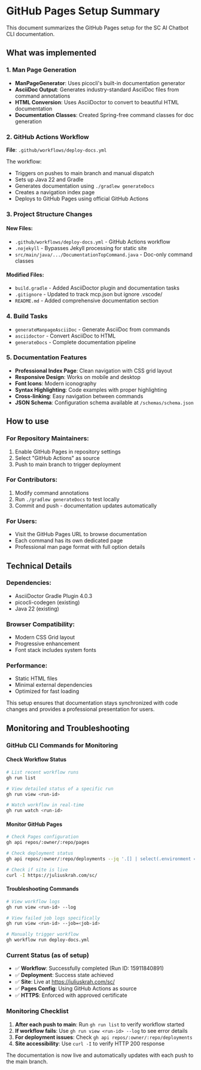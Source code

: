 # GitHub Pages Setup Summary

This document summarizes the GitHub Pages setup for the SC AI Chatbot CLI documentation.

## What was implemented

### 1. Man Page Generation
- **ManPageGenerator**: Uses picocli's built-in documentation generator
- **AsciiDoc Output**: Generates industry-standard AsciiDoc files from command annotations
- **HTML Conversion**: Uses AsciiDoctor to convert to beautiful HTML documentation
- **Documentation Classes**: Created Spring-free command classes for doc generation

### 2. GitHub Actions Workflow
**File**: `.github/workflows/deploy-docs.yml`

The workflow:
- Triggers on pushes to main branch and manual dispatch
- Sets up Java 22 and Gradle
- Generates documentation using `./gradlew generateDocs`
- Creates a navigation index page
- Deploys to GitHub Pages using official GitHub Actions

### 3. Project Structure Changes

#### New Files:
- `.github/workflows/deploy-docs.yml` - GitHub Actions workflow
- `.nojekyll` - Bypasses Jekyll processing for static site
- `src/main/java/.../DocumentationTopCommand.java` - Doc-only command classes

#### Modified Files:
- `build.gradle` - Added AsciiDoctor plugin and documentation tasks
- `.gitignore` - Updated to track mcp.json but ignore .vscode/
- `README.md` - Added comprehensive documentation section

### 4. Build Tasks
- `generateManpageAsciiDoc` - Generate AsciiDoc from commands
- `asciidoctor` - Convert AsciiDoc to HTML
- `generateDocs` - Complete documentation pipeline

### 5. Documentation Features
- **Professional Index Page**: Clean navigation with CSS grid layout
- **Responsive Design**: Works on mobile and desktop
- **Font Icons**: Modern iconography
- **Syntax Highlighting**: Code examples with proper highlighting
- **Cross-linking**: Easy navigation between commands
- **JSON Schema**: Configuration schema available at `/schemas/schema.json`

## How to use

### For Repository Maintainers:
1. Enable GitHub Pages in repository settings
2. Select "GitHub Actions" as source
3. Push to main branch to trigger deployment

### For Contributors:
1. Modify command annotations
2. Run `./gradlew generateDocs` to test locally
3. Commit and push - documentation updates automatically

### For Users:
- Visit the GitHub Pages URL to browse documentation
- Each command has its own dedicated page
- Professional man page format with full option details

## Technical Details

### Dependencies:
- AsciiDoctor Gradle Plugin 4.0.3
- picocli-codegen (existing)
- Java 22 (existing)

### Browser Compatibility:
- Modern CSS Grid layout
- Progressive enhancement
- Font stack includes system fonts

### Performance:
- Static HTML files
- Minimal external dependencies
- Optimized for fast loading

This setup ensures that documentation stays synchronized with code changes and provides a professional presentation for users.

## Monitoring and Troubleshooting

### GitHub CLI Commands for Monitoring

#### Check Workflow Status
```bash
# List recent workflow runs
gh run list

# View detailed status of a specific run
gh run view <run-id>

# Watch workflow in real-time
gh run watch <run-id>
```

#### Monitor GitHub Pages
```bash
# Check Pages configuration
gh api repos/:owner/:repo/pages

# Check deployment status
gh api repos/:owner/:repo/deployments --jq '.[] | select(.environment == "github-pages") | {id, sha, state}' | head -5

# Check if site is live
curl -I https://juliuskrah.com/sc/
```

#### Troubleshooting Commands
```bash
# View workflow logs
gh run view <run-id> --log

# View failed job logs specifically
gh run view <run-id> --job=<job-id>

# Manually trigger workflow
gh workflow run deploy-docs.yml
```

### Current Status (as of setup)
- ✅ **Workflow**: Successfully completed (Run ID: 15911840891)
- ✅ **Deployment**: Success state achieved
- ✅ **Site**: Live at https://juliuskrah.com/sc/
- ✅ **Pages Config**: Using GitHub Actions as source
- ✅ **HTTPS**: Enforced with approved certificate

### Monitoring Checklist
1. **After each push to main**: Run `gh run list` to verify workflow started
2. **If workflow fails**: Use `gh run view <run-id> --log` to see error details
3. **For deployment issues**: Check `gh api repos/:owner/:repo/deployments`
4. **Site accessibility**: Use `curl -I` to verify HTTP 200 response

The documentation is now live and automatically updates with each push to the main branch.
